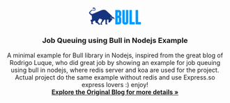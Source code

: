 <div id="top"></div>



<!-- PROJECT LOGO -->
<br />
<div align="center">
  <a href="https://www.npmjs.com/package/bull">
    <img src="https://raw.githubusercontent.com/OptimalBits/bull/HEAD/support/logo@2x.png" alt="Logo" width="120">
  </a>

  <h3 align="center">Job Queuing using Bull in Nodejs Example</h3>

  <p align="center">
    A minimal example for Bull library in Nodejs, inspired from the great blog of Rodrigo Luque, who did great job by showing an example for job queuing using bull in nodejs, where redis server and koa are used for the project.
    <br />
    Actual project do the same example without redis and use Express.so express lovers :) enjoy!
        <br />
    <a href="https://roluquec.medium.com/job-queuing-101-start-using-bull-in-your-node-js-project-part-i-2be3ef36a42d"><strong>Explore the Original Blog for more details »</strong></a>
    <br />
  </p>
</div>